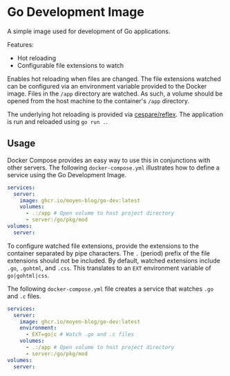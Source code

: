 # Go Development Image

A simple image used for development of Go applications.

Features:
- Hot reloading
- Configurable file extensions to watch

Enables hot reloading when files are changed. The file extensions watched can be configured via an environment variable provided to the Docker image. Files in the `/app` directory are watched. As such, a volume should be opened from the host machine to the container's `/app` directory.

The underlying hot reloading is provided via [cespare/reflex](https://github.com/cespare/reflex). The application is run and reloaded using `go run .`.

## Usage

Docker Compose provides an easy way to use this in conjunctions with other servers. The following `docker-compose.yml` illustrates how to define a service using the Go Development Image.

```yaml
services:
  server:
    image: ghcr.io/moyen-blog/go-dev:latest
    volumes:
      - .:/app # Open volume to host project directory
      - server:/go/pkg/mod
volumes:
  server:
```

To configure watched file extensions, provide the extensions to the container separated by pipe characters. The `.` (period) prefix of the file extensions should not be included. By default, watched extensions include `.go`, `.gohtml`, and `.css`. This translates to an `EXT` environment variable of `go|gohtml|css`.

The following `docker-compose.yml` file creates a service that watches `.go` and `.c` files.

```yaml
services:
  server:
    image: ghcr.io/moyen-blog/go-dev:latest
    environment:
      - EXT=go|c # Watch .go and .c files
    volumes:
      - .:/app # Open volume to host project directory
      - server:/go/pkg/mod
volumes:
  server:
```
